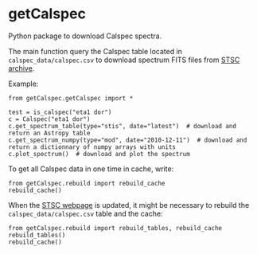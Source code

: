 # getCalspec
Python package to download Calspec spectra.

The main function query the Calspec table located in `calspec_data/calspec.csv` 
to download spectrum FITS files from [STSC archive](https://www.stsci.edu/hst/instrumentation/reference-data-for-calibration-and-tools/astronomical-catalogs/calspec.html).

Example:
```
from getCalspec.getCalspec import *

test = is_calspec("eta1 dor")
c = Calspec("eta1 dor")
c.get_spectrum_table(type="stis", date="latest")  # download and return an Astropy table
c.get_spectrum_numpy(type="mod", date="2010-12-11")  # download and return a dictionnary of numpy arrays with units
c.plot_spectrum()  # download and plot the spectrum
```

To get all Calspec data in one time in cache, write:
```
from getCalspec.rebuild import rebuild_cache
rebuild_cache()
```

When the [STSC webpage](https://www.stsci.edu/hst/instrumentation/reference-data-for-calibration-and-tools/astronomical-catalogs/calspec) is updated, 
it might be necessary to rebuild the `calspec_data/calspec.csv` table and the cache:
```
from getCalspec.rebuild import rebuild_tables, rebuild_cache
rebuild_tables()
rebuild_cache()
```